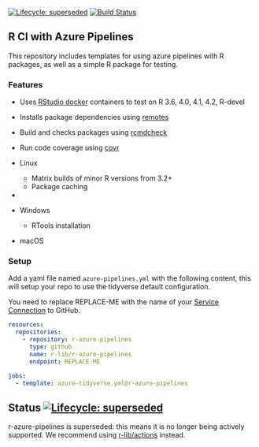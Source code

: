 <!-- badges: start -->
[![Lifecycle: superseded](https://img.shields.io/badge/lifecycle-superseded-orange.svg)](https://www.tidyverse.org/lifecycle/#superseded)
[![Build Status](https://dev.azure.com/r-lib/r-azure-pipelines/_apis/build/status/r-lib.r-azure-pipelines?branchName=master)](https://dev.azure.com/r-lib/r-azure-pipelines/\_build/latest?definitionId=3&branchName=master)
<!-- badges: end -->

## R CI with Azure Pipelines

This repository includes templates for using azure pipelines with R packages,
as well as a simple R package for testing.

### Features

- Uses [RStudio docker](https://github.com/rstudio/r-docker) containers to test
  on R 3.6, 4.0, 4.1, 4.2, R-devel
- Installs package dependencies using [remotes](https://remotes.r-lib.org)
- Build and checks packages using [rcmdcheck](https://github.com/r-lib/rcmdcheck)
- Run code coverage using [covr](https://github.com/r-lib/covr)

- Linux

  - Matrix builds of minor R versions from 3.2+
  - Package caching
- 
- Windows

  - RTools installation
  
- macOS

### Setup

Add a yaml file named `azure-pipelines.yml` with the following content, this
will setup your repo to use the tidyverse default configuration.

You need to replace REPLACE-ME with the name of your [Service
Connection](https://docs.microsoft.com/en-us/azure/devops/pipelines/library/service-endpoints?view=azure-devops&tabs=yaml)
to GitHub.

```yaml
resources:
  repositories:
    - repository: r-azure-pipelines
      type: github
      name: r-lib/r-azure-pipelines
      endpoint: REPLACE-ME

jobs:
  - template: azure-tidyverse.yml@r-azure-pipelines
```

## Status [![Lifecycle: superseded](https://img.shields.io/badge/lifecycle-superseded-orange.svg)](https://www.tidyverse.org/lifecycle/#superseded)

r-azure-pipelines is superseded: this means it is no longer being actively supported. We recommend using [r-lib/actions](https://github.com/r-lib/actions) instead.
